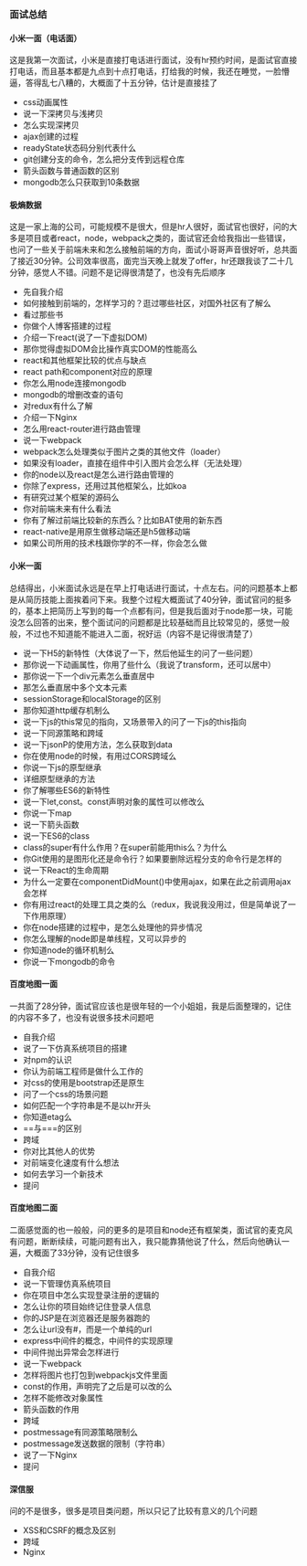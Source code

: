 ### 面试总结

#### 小米一面（电话面）
这是我第一次面试，小米是直接打电话进行面试，没有hr预约时间，是面试官直接打电话，而且基本都是九点到十点打电话，打给我的时候，我还在睡觉，一脸懵逼，答得乱七八糟的，大概面了十五分钟，估计是直接挂了

+ css动画属性
+ 说一下深拷贝与浅拷贝
+ 怎么实现深拷贝
+ ajax创建的过程
+ readyState状态码分别代表什么
+ git创建分支的命令，怎么把分支传到远程仓库
+ 箭头函数与普通函数的区别
+ mongodb怎么只获取到10条数据

#### 极熵数据
这是一家上海的公司，可能规模不是很大，但是hr人很好，面试官也很好，问的大多是项目或者react，node，webpack之类的，面试官还会给我指出一些错误，也问了一些关于前端未来和怎么接触前端的方向，面试小哥哥声音很好听，总共面了接近30分钟。公司效率很高，面完当天晚上就发了offer，hr还跟我谈了二十几分钟，感觉人不错。问题不是记得很清楚了，也没有先后顺序

+ 先自我介绍
+ 如何接触到前端的，怎样学习的？逛过哪些社区，对国外社区有了解么
+ 看过那些书
+ 你做个人博客搭建的过程
+ 介绍一下react(说了一下虚拟DOM)
+ 那你觉得虚拟DOM会比操作真实DOM的性能高么
+ react和其他框架比较的优点与缺点
+ react path和component对应的原理
+ 你怎么用node连接mongodb
+ mongodb的增删改查的语句
+ 对redux有什么了解
+ 介绍一下Nginx
+ 怎么用react-router进行路由管理
+ 说一下webpack
+ webpack怎么处理类似于图片之类的其他文件（loader）
+ 如果没有loader，直接在组件中引入图片会怎么样（无法处理）
+ 你的node以及react是怎么进行路由管理的
+ 你除了express，还用过其他框架么，比如koa
+ 有研究过某个框架的源码么
+ 你对前端未来有什么看法
+ 你有了解过前端比较新的东西么？比如BAT使用的新东西
+ react-native是用原生做移动端还是h5做移动端
+ 如果公司所用的技术栈跟你学的不一样，你会怎么做

#### 小米一面
总结得出，小米面试永远是在早上打电话进行面试，十点左右。问的问题基本上都是从简历技能上面挨着问下来。我整个过程大概面试了40分钟，面试官问的挺多的，基本上把简历上写到的每一个点都有问，但是我后面对于node那一块，可能没怎么回答的出来，整个面试问的问题都是比较基础而且比较常见的，感觉一般般，不过也不知道能不能进入二面，祝好运（内容不是记得很清楚了）

+ 说一下H5的新特性（大体说了一下，然后他延生的问了一些问题）
+ 那你说一下动画属性，你用了些什么（我说了transform，还可以居中）
+ 那你说一下一个div元素怎么垂直居中
+ 那怎么垂直居中多个文本元素
+ sessionStorage和localStorage的区别
+ 那你知道http缓存机制么
+ 说一下js的this常见的指向，又场景带入的问了一下js的this指向
+ 说一下同源策略和跨域
+ 说一下jsonP的使用方法，怎么获取到data
+ 你在使用node的时候，有用过CORS跨域么
+ 你说一下js的原型继承
+ 详细原型继承的方法
+ 你了解哪些ES6的新特性
+ 说一下let,const。const声明对象的属性可以修改么
+ 你说一下map
+ 说一下箭头函数
+ 说一下ES6的class
+ class的super有什么作用？在super前能用this么？为什么
+ 你Git使用的是图形化还是命令行？如果要删除远程分支的命令行是怎样的
+ 说一下React的生命周期
+ 为什么一定要在componentDidMount()中使用ajax，如果在此之前调用ajax会怎样
+ 你有用过react的处理工具之类的么（redux，我说我没用过，但是简单说了一下作用原理）
+ 你在node搭建的过程中，是怎么处理他的异步情况
+ 你怎么理解的node即是单线程，又可以异步的
+ 你知道node的循环机制么
+ 你说一下mongodb的命令

#### 百度地图一面
一共面了28分钟，面试官应该也是很年轻的一个小姐姐，我是后面整理的，记住的内容不多了，也没有说很多技术问题吧

+ 自我介绍
+ 说了一下仿真系统项目的搭建
+ 对npm的认识
+ 你认为前端工程师是做什么工作的
+ 对css的使用是bootstrap还是原生
+ 问了一个css的场景问题
+ 如何匹配一个字符串是不是以hr开头
+ 你知道etag么
+ ==与===的区别
+ 跨域
+ 你对比其他人的优势
+ 对前端变化速度有什么想法
+ 如何去学习一个新技术
+ 提问

#### 百度地图二面
二面感觉面的也一般般，问的更多的是项目和node还有框架类，面试官的麦克风有问题，断断续续，可能问题有出入，我只能靠猜他说了什么，然后向他确认一遍，大概面了33分钟，没有记住很多

+ 自我介绍
+ 说一下管理仿真系统项目
+ 你在项目中怎么实现登录注册的逻辑的
+ 怎么让你的项目始终记住登录人信息
+ 你的JSP是在浏览器还是服务器跑的
+ 怎么让url没有#，而是一个单纯的url
+ express中间件的概念，中间件的实现原理
+ 中间件抛出异常会怎样进行
+ 说一下webpack
+ 怎样将图片也打包到webpackjs文件里面
+ const的作用，声明完了之后是可以改的么
+ 怎样不能修改对象属性
+ 箭头函数的作用
+ 跨域
+ postmessage有同源策略限制么
+ postmessage发送数据的限制（字符串）
+ 说了一下Nginx
+ 提问

#### 深信服
问的不是很多，很多是项目类问题，所以只记了比较有意义的几个问题

+ XSS和CSRF的概念及区别
+ 跨域
+ Nginx